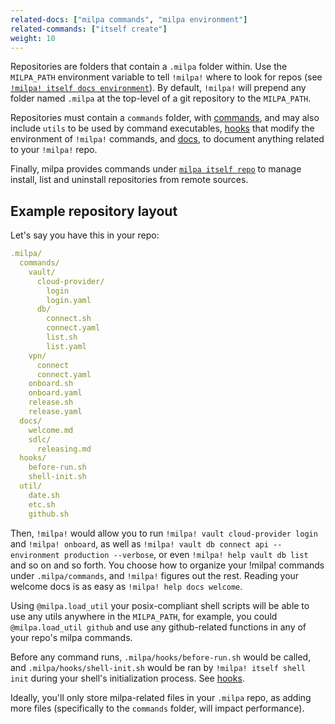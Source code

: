 ```yaml
---
related-docs: ["milpa commands", "milpa environment"]
related-commands: ["itself create"]
weight: 10
---
```

Repositories are folders that contain a `.milpa` folder within. Use the `MILPA_PATH` environment variable to tell `!milpa!` where to look for repos (see [`!milpa! itself docs environment`](/.milpa/docs/milpa/environment.md#MILPA_PATH)). By default, `!milpa!` will prepend any folder named `.milpa` at the top-level of a git repository to the `MILPA_PATH`.

Repositories must contain a `commands` folder, with [commands](/.milpa/docs/milpa/command/index.md), and may also include `utils` to be used by command executables, [hooks](/.milpa/docs/milpa/repo/hooks.md) that modify the environment of `!milpa!` commands, and [docs](/.milpa/docs/milpa/repo/docs.md), to document anything related to your `!milpa!` repo.

Finally, milpa provides commands under [`milpa itself repo`](/.milpa/commands/itself/repo/index.md) to manage install, list and uninstall repositories from remote sources.

## Example repository layout

Let's say you have this in your repo:

```yaml
.milpa/
  commands/
    vault/
      cloud-provider/
        login
        login.yaml
      db/
        connect.sh
        connect.yaml
        list.sh
        list.yaml
    vpn/
      connect
      connect.yaml
    onboard.sh
    onboard.yaml
    release.sh
    release.yaml
  docs/
    welcome.md
    sdlc/
      releasing.md
  hooks/
    before-run.sh
    shell-init.sh
  util/
    date.sh
    etc.sh
    github.sh
```

Then, `!milpa!` would allow you to run `!milpa! vault cloud-provider login` and `!milpa! onboard`, as well as `!milpa! vault db connect api --environment production --verbose`, or even `!milpa! help vault db list` and so on and so forth. You choose how to organize your !milpa! commands under `.milpa/commands`, and `!milpa!` figures out the rest. Reading your welcome docs is as easy as `!milpa! help docs welcome`.

Using `@milpa.load_util` your posix-compliant shell scripts will be able to use any utils anywhere in the `MILPA_PATH`, for example, you could `@milpa.load_util github` and use any github-related functions in any of your repo's milpa commands.

Before any command runs, `.milpa/hooks/before-run.sh` would be called, and `.milpa/hooks/shell-init.sh` would be ran by `!milpa! itself shell init` during your shell's initialization process. See [hooks](/.milpa/docs/milpa/repo/hooks.md).

Ideally, you'll only store milpa-related files in your `.milpa` repo, as adding more files (specifically to the `commands` folder, will impact performance).
